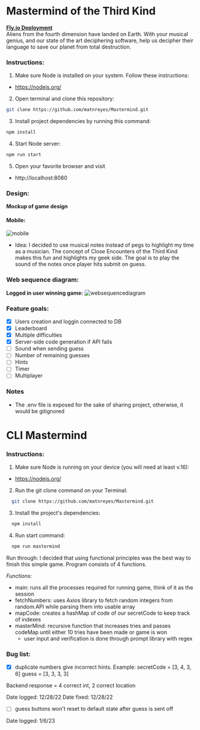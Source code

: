# Mastermind of the Third Kind
**[Fly.io Deployment](https://matnreyes-mastermind.fly.dev/)**<br>
Aliens from the fourth dimension have landed on Earth. With your musical genius, and our state of the art deciphering software, help us decipher their language to save our planet from total destruction. 

### Instructions: 
1. Make sure Node is installed on your system. Follow these instructions:
- https://nodejs.org/
2. Open terminal and clone this repository:
``` bash
git clone https://github.com/matnreyes/Mastermind.git
```
3. Install project dependencies by running this command:
``` bash
npm install
```
4. Start Node server:
``` bash
npm run start
```
5. Open your favorite browser and visit 
- http://localhost:8080


### Design:
**Mockup of game design**<br>
#### Mobile:<br>
![mobile](https://i.ibb.co/3zvVssk/i-Phone-14-Pro-Max-1.png)

- Idea:
I decided to use musical notes instead of pegs to highlight my time as a musician. The concept of Close Encounters of the Third Kind makes this fun and highlights my geek side. The goal is to play the sound of the notes once player hits submit on guess. 

### Web sequence diagram:
**Logged in user winning game:**
![websequencediagram](https://i.ibb.co/ZHDc6nj/67-C3-BA07-61-E6-49-E3-B20-C-CADC13-A9454-B.jpg)

### Feature goals:
- [x] Users creation and loggin connected to DB
- [x] Leaderboard
- [x] Multiple difficulties
- [x] Server-side code generation if API fails
- [ ] Sound when sending guess
- [ ] Number of remaining guesses
- [ ] Hints
- [ ] Timer
- [ ] Multiplayer

### Notes
- The .env file is exposed for the sake of sharing project, otherwise, it would be gitignored

# CLI Mastermind
### Instructions: 
1. Make sure Node is running on your device (you will need at least v.16): 
  - https://nodejs.org/
2. Run the git clone command on your Terminal:
``` bash
  git clone https://github.com/matnreyes/Mastermind.git
```
3. Install the project's dependencies:
``` bash
  npm install
```
4. Run start command:
``` bash
  npm run mastermind
```

Run through:
I decided that using functional principles was the best way to finish this simple game.
Program consists of 4 functions.

*Functions:*
- main: runs all the processes required for running game, think of it as the session
- fetchNumbers: uses Axios library to fetch random integers from random.API while parsing them into usable array
- mapCode: creates a hashMap of code of our secretCode to keep track of indexes
- masterMind: recursive function that increases tries and passes codeMap until either 10 tries have been made or game is won
  - user input and verification is done through prompt library with regex

### Bug list:
- [x] duplicate numbers give incorrect hints.
Example:
secretCode = [3, 4, 3, 6]
guess = [3, 3, 3, 3]

Backend response = 4 correct int, 2 correct location

Date logged: 12/28/22
Date fixed: 12/28/22

- [ ] guess buttons won't reset to default state after guess is sent off

Date logged: 1/6/23
